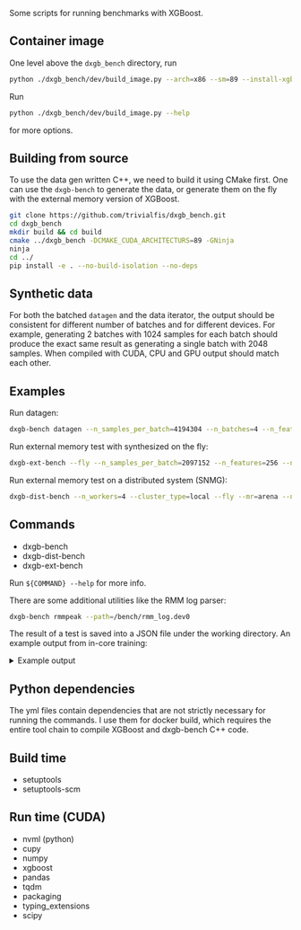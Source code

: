 Some scripts for running benchmarks with XGBoost.

Container image
---------------
One level above the `dxgb_bench` directory, run

``` sh
python ./dxgb_bench/dev/build_image.py --arch=x86 --sm=89 --install-xgboost
```

Run
``` sh
python ./dxgb_bench/dev/build_image.py --help
```
for more options.

Building from source
--------------------
To use the data gen written C++, we need to build it using CMake first. One can use the
`dxgb-bench` to generate the data, or generate them on the fly with the external memory
version of XGBoost.

``` sh
git clone https://github.com/trivialfis/dxgb_bench.git
cd dxgb_bench
mkdir build && cd build
cmake ../dxgb_bench -DCMAKE_CUDA_ARCHITECTURS=89 -GNinja
ninja
cd ../
pip install -e . --no-build-isolation --no-deps
```

Synthetic data
--------------
For both the batched `datagen` and the data iterator, the output should be consistent for
different number of batches and for different devices. For example, generating 2 batches
with 1024 samples for each batch should produce the exact same result as generating a
single batch with 2048 samples. When compiled with CUDA, CPU and GPU output should match
each other.

Examples
--------

Run datagen:
``` sh
dxgb-bench datagen --n_samples_per_batch=4194304 --n_batches=4 --n_features=512 --device=cpu --fmt=npy
```

Run external memory test with synthesized on the fly:
``` sh
dxgb-ext-bench --fly --n_samples_per_batch=2097152 --n_features=256 --n_batches=8 --device=cuda --task=ext-qdm --n_rounds=8 --verbosity=1 --mr=arena
```

Run external memory test on a distributed system (SNMG):
``` sh
dxgb-dist-bench --n_workers=4 --cluster_type=local --fly --mr=arena --n_samples_per_batch=4194304 --n_features=512 --n_batches=196 --device=cuda --n_rounds=128 --verbosity=2
```

Commands
--------
- dxgb-bench
- dxgb-dist-bench
- dxgb-ext-bench

Run `${COMMAND} --help` for more info.

There are some additional utilities like the RMM log parser:

``` sh
dxgb-bench rmmpeak --path=/bench/rmm_log.dev0
```

The result of a test is saved into a JSON file under the working directory. An example output from in-core training:

<details>

<summary>Example output</summary>

``` json
{
  "opts": {
    "n_samples_per_batch": 32768,
    "n_features": 512,
    "n_batches": 1,
    "sparsity": 0.0,
    "on_the_fly": false,
    "validation": false,
    "device": "cuda",
    "mr": null,
    "target_type": "reg",
    "cache_host_ratio": null,
    "tree_method": "hist",
    "max_depth": 6,
    "grow_policy": "depthwise",
    "subsample": null,
    "colsample_bynode": null,
    "colsample_bytree": null,
    "max_bin": 256,
    "lambda": null,
    "gamma": null,
    "eta": null,
    "min_child_weight": null,
    "verbosity": 1,
    "objective": null,
    "n_rounds": 2,
    "n_workers": 1
  },
  "timer": {
    "load-batches": {
      "load": 0.8841826915740967
    },
    "load-all": {
      "concat": 0.017390012741088867
    },
    "Train": {
      "DMatrix-Train": 0.0640714168548584,
      "Train": 0.982398271560669
    }
  },
  "evals": {
    "Train": {
      "rmse": [
        33.3493520474823,
        32.88331998446392
      ]
    }
  },
  "machine": {
    "system": "Linux",
    "arch": "x86_64",
    "cpus": 24,
    "gpus": [
      "NVIDIA GeForce RTX 4070 Ti SUPER",
      "NVIDIA GeForce RTX 4070 Ti SUPER"
    ],
    "drivers": [
      "570.124.06",
      "570.124.06"
    ],
    "c2c": null
  },
  "version": {
    "dxgb_bench": "0.1.dev345+g77eabb5",
    "xgboost": "3.1.0-dev-ab24a469d"
  }
}
```

</details>

Python dependencies
-------------------

The yml files contain dependencies that are not strictly necessary for running the
commands. I use them for docker build, which requires the entire tool chain to compile
XGBoost and dxgb-bench C++ code.

## Build time
- setuptools
- setuptools-scm

## Run time (CUDA)
- nvml (python)
- cupy
- numpy
- xgboost
- pandas
- tqdm
- packaging
- typing_extensions
- scipy